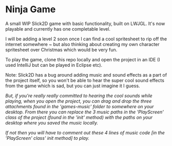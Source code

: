 # Ninja Game

A small WIP Slick2D game with basic functionality, built on LWJGL. It's now playable and currently has one completable level.

I will be adding a level 2 soon once I can find a cool spritesheet to rip off the internet somewhere ~ but also thinking about creating my own character spritesheet over Christmas which would be very fun.

To play the game, clone this repo locally and open the project in an IDE (I used IntelliJ but can be played in Eclipse etc).

Note: Slick2D has a bug around adding music and sound effects as a part of the project itself, so you won't be able to hear the super cool sound effects from the game which is sad, but you can just imagine it I guess.

*But, if you're really really committed to hearing the cool sounds while playing, when you open the project, you can drag and drop the three attachments found in the 'games-music' folder to somewhere on your desktop. From there you can replace the 3 music paths in the 'PlayScreen' class of the project (found in the 'init' method) with the paths on your desktop where you saved the music locally.*

*If not then you will have to comment out these 4 lines of music code [in the 'PlayScreen' class' init method] to play.*
